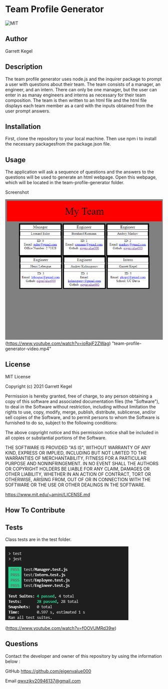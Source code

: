 
# Team Profile Generator
![MIT](https://img.shields.io/badge/license-MIT-yellow)

## Author
Garrett Kegel

## Description
The team profile generator uses node.js and
the inquirer package to prompt a user with
questions about their team. The team consists
of a manager, an engineer, and an intern.
There can only be one manager, but the user
can enter in as manay engineers and interns
as necessary for their team composition.
The team is then written to an html file
and the html file displays each team member
as a card with the inputs obtained from the
user prompt answers.
  

  
## Installation
First, clone the repository to your local
machine. Then use npm i to install the 
necessary packagesfrom the package.json file. 

## Usage
The application will ask a sequence of questions
and the answers to the questions will be used
to generate an html webpage. Open this webpage, 
which will be located in the 
team-profile-generator folder.

Screenshot

![alt text](assets/images/screenshot.png)(https://www.youtube.com/watch?v=ioRajF2ZWag) "team-profile-generator-video.mp4"


## License
MIT License

Copyright (c) 2021 Garrett Kegel
    
Permission is hereby granted, free of charge, to any person obtaining a copy
of this software and associated documentation files (the "Software"), to deal
in the Software without restriction, including without limitation the rights
to use, copy, modify, merge, publish, distribute, sublicense, and/or sell
copies of the Software, and to permit persons to whom the Software is
furnished to do so, subject to the following conditions:
    
The above copyright notice and this permission notice shall be included in all
copies or substantial portions of the Software.
    
THE SOFTWARE IS PROVIDED "AS IS", WITHOUT WARRANTY OF ANY KIND, EXPRESS OR
IMPLIED, INCLUDING BUT NOT LIMITED TO THE WARRANTIES OF MERCHANTABILITY,
FITNESS FOR A PARTICULAR PURPOSE AND NONINFRINGEMENT. IN NO EVENT SHALL THE
AUTHORS OR COPYRIGHT HOLDERS BE LIABLE FOR ANY CLAIM, DAMAGES OR OTHER
LIABILITY, WHETHER IN AN ACTION OF CONTRACT, TORT OR OTHERWISE, ARISING FROM,
OUT OF OR IN CONNECTION WITH THE SOFTWARE OR THE USE OR OTHER DEALINGS IN THE
SOFTWARE.

https://www.mit.edu/~amini/LICENSE.md

## How To Contribute


## Tests
Class tests are in the test folder.

![alt text](assets/images/test-screenshot.png)

(https://www.youtube.com/watch?v=fOOVUMRd39w) 

## Questions

Contact the developer and owner of this repository by using the information below : 

GitHub
https://github.com/eigenvalue000

Email
qwxzjkv20946137@gmail.com

